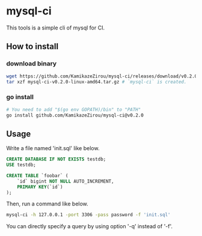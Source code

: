 # mysql-ci

This tools is a simple cli of mysql for CI.

## How to install

### download binary

```sh
wget https://github.com/KamikazeZirou/mysql-ci/releases/download/v0.2.0/mysql-ci-v0.2.0-linux-amd64.tar.gz
tar xzf mysql-ci-v0.2.0-linux-amd64.tar.gz # `mysql-ci` is created.
```

### go install

```sh
# You need to add "$(go env GOPATH)/bin" to "PATH"
go install github.com/KamikazeZirou/mysql-ci@v0.2.0
```

## Usage

Write a file named 'init.sql' like below.

```sql
CREATE DATABASE IF NOT EXISTS testdb;
USE testdb;

CREATE TABLE `foobar` (
    `id` bigint NOT NULL AUTO_INCREMENT,
    PRIMARY KEY(`id`)
);
```

Then, run a command like below.

```sh
mysql-ci -h 127.0.0.1 -port 3306 -pass password -f 'init.sql'
```

You can directly specify a query by using option '-q' instead of '-f'.
